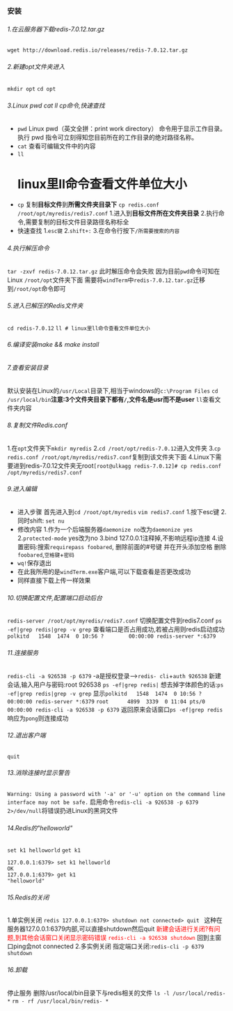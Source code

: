 ### 安装
###### 1.在云服务器下载redis-7.0.12.tar.gz
`wget http://download.redis.io/releases/redis-7.0.12.tar.gz`
###### 2.新建opt文件夹进入
`mkdir opt`
`cd opt`
###### 3.Linux pwd cat ll cp命令,快速查找
+ `pwd`
	Linux pwd（英文全拼：print work directory） 命令用于显示工作目录。
	执行 pwd 指令可立刻得知您目前所在的工作目录的绝对路径名称。
+ `cat`
	查看可编辑文件中的内容
+ `ll`
	# linux里ll命令查看文件单位大小
+ `cp`
	复制**目标文件**到**所需文件夹目录下**
	`cp redis.conf /root/opt/myredis/redis7.conf`
	1.进入到**目标文件所在文件夹目录**
	2.执行命令,需要复制的目标文件目录路径名称标全
+ 快速查找
	1.`esc键`
	2.`shift+:`
	3.在命令行按下`/所需要搜索的内容`
###### 4.执行解压命令
`tar -zxvf redis-7.0.12.tar.gz`
此时解压命令会失败
因为目前`pwd`命令可知在Linux `/root/opt`文件夹下面
需要将`windTerm`中`redis-7.0.12.tar.gz`迁移到`/root/opt`命令即可
###### 5.进入已解压的Redis文件夹
`cd redis-7.0.12`
`ll # linux里ll命令查看文件单位大小`
###### 6.编译安装make && make install
###### 7.查看安装目录
默认安装在Linux的`/usr/Local`目录下,相当于windows的`c:\Program Files`
`cd /usr/local/bin`**注意:3个文件夹目录下都有`/`,文件名是usr而不是user**
`ll`查看文件夹内容
###### 8.复制文件Redis.conf
1.在`opt`文件夹下`mkdir myredis`
2.`cd /root/opt/redis-7.0.12`进入文件夹
3.`cp redis.conf /root/opt/myredis/redis7.conf`复制到该文件夹下面
4.Linux下需要进到redis-7.0.12文件夹无root`[root@ulkagg redis-7.0.12]# cp redis.conf /opt/myredis/redis7.conf
`
###### 9.进入编辑
+ 进入步骤
	首先进入到`cd /root/opt/myredis`
	`vim redis7.conf`
	1.按下esc键
	2.同时shift:
	`set nu`
+ 修改内容
	1.作为一个后端服务器`daemonize no`改为`daemonize yes`
	2.`protected-mode` yes改为no
	3.bind 127.0.0.1注释掉,不影响远程ip连接
	4.设置密码:搜索`requirepass foobared`,
		删除前面的#号键
		并在开头添加空格
		删除`foobared`,`空格键`+`密码`
+ `wq!`保存退出
+ 在此我所用的是`windTerm.exe`客户端,可以下载查看是否更改成功
+ 同样直接下载上传一样效果
###### 10.切换配置文件,配置端口启动后台
`redis-server /root/opt/myredis/redis7.conf`
切换配置文件到redis7.conf
`ps -ef|grep redis|grep -v grep`
查看端口是否占用成功,若被占用则redis启动成功
`polkitd   1548  1474  0 10:56 ?        00:00:00 redis-server *:6379`
###### 11.连接服务
`redis-cli -a 926538 -p 6379`
	-a是授权登录-->`redis- cli`+`auth 926538`
新建会话,输入用户与密码:root 926538 `ps -ef|grep redis|`
	想去掉字体颜色的话:`ps -ef|grep redis|grep -v grep`
	显示`polkitd   1548  1474  0 10:56 ?        00:00:00 redis-server *:6379`
	`root      4899  3339  0 11:04 pts/0    00:00:00 redis-cli -a 926538 -p 6379`
返回原来会话窗口`ps -ef|grep redis`响应为`pong`则连接成功
###### 12.退出客户端
`quit`
###### 13.消除连接时显示警告
`Warning: Using a password with '-a' or '-u' option on the command line interface may not be safe.`
启用命令`redis-cli -a 926538 -p 6379 2>/dev/null`将错误扔进Linux的黑洞文件
###### 14.Redis的"helloworld"
`set k1 helloworld`
`get k1`
```redis
127.0.0.1:6379> set k1 helloworld
OK
127.0.0.1:6379> get k1
"helloworld"
```
###### 15.Redis的关闭
1.单实例关闭
	```redis
	127.0.0.1:6379> shutdown
	not connected> quit
	```
	这种在服务器127.0.0.1:6379内部,可以直接shutdown然后quit
	<font color="red">新建会话进行关闭?有问题,到其他会话窗口关闭显示密码错误
	`redis-cli -a 926538 shutdown`</font>
	回到主窗口ping会not connected
2.多实例关闭
	指定端口关闭:`redis-cli -p 6379 shutdown`
###### 16.卸载
停止服务
删除/usr/local/bin目录下与redis相关的文件
`ls -l /usr/local/redis- *`
`rm - rf /usr/local/bin/redis- *`